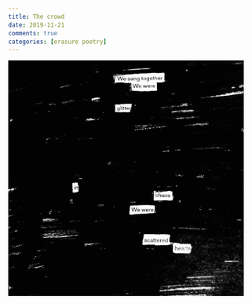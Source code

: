 ```yaml
---  
title: The crowd  
date: 2019-11-21
comments: true  
categories: [erasure poetry]  
---  
```


<img src="/assets/images/articles/thecrowd.jpg" class="responsive"><br>
